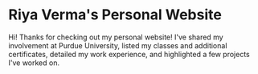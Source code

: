 # Riya Verma's Personal Website
Hi! Thanks for checking out my personal website! I've shared my involvement at Purdue University, listed my classes and additional certificates, detailed my work experience, and highlighted a few projects I've worked on. 
